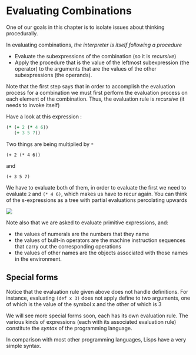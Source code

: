 # Evaluating Combinations
One of our goals in this chapter is to isolate issues about thinking procedurally.

In evaluating combinations, *the interpreter is itself following a procedure*

* Evaluate the subexpressions of the combination (so it is *recursive*)
* Apply the procedure that is the value of the leftmost subexpression (the operator) to the arguments that are the values of the other subexpressions (the operands).


Note that the first step says that in order to accomplish the evaluation process for a combination we must first perform the evaluation process on each element of the combination. Thus, the evaluation rule is *recursive* (it needs to invoke itself)

Have a look at this expression :

```clojure
(* (+ 2 (* 4 6))
   (+ 3 5 7))
```

Two things are being multiplied by `*`

`(+ 2 (* 4 6))`

and

`(+ 3 5 7)`

We have to evaluate both of them, in order to evaluate the first we need to evaluate `2` and `(* 4 6)`, which makes us have to recur again. You can think of the s-expressions as a tree with partial evaluations percolating upwards

<img src="/images/tree.png"/>

Note also that we are asked to evaluate primitive expressions, and:

* the values of numerals are the numbers that they name
* the values of built-in operators are the machine instruction sequences that carry out the corresponding operations
* the values of other names are the objects associated with those names in the environment.

## Special forms
Notice that the evaluation rule given above does not handle definitions. For instance, evaluating `(def x 3)` does not apply define to two arguments, one of which is the value of the symbol x and the other of which is 3

We will see more special forms soon, each has its own evaluation rule. The various kinds of expressions (each with its associated evaluation rule) constitute the *syntax* of the programming language.

In comparison with most other programming languages, Lisps have a very simple syntax.
